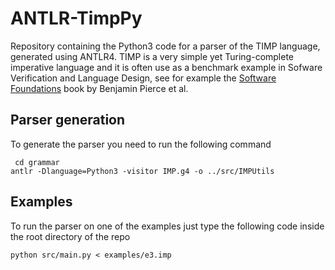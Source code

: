 # ANTLR-TimpPy
Repository containing the Python3 code for a parser of the TIMP language, generated using ANTLR4. TIMP is a very simple yet Turing-complete imperative language and it is often use as a benchmark example in Sofware Verification and Language Design, see for example the [Software Foundations](https://softwarefoundations.cis.upenn.edu/lf-current/Imp.html) book by Benjamin Pierce et al.

## Parser generation
To generate the parser you need to run the following command

`
cd grammar`
\
`
antlr -Dlanguage=Python3 -visitor IMP.g4 -o ../src/IMPUtils
`

## Examples
To run the parser on one of the examples just type the following code inside the root directory of the repo

`
python src/main.py < examples/e3.imp
`

